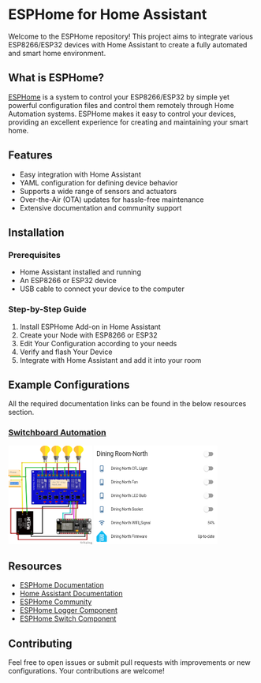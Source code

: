 # ESPHome for Home Assistant

Welcome to the ESPHome repository! This project aims to integrate various ESP8266/ESP32 devices with Home Assistant to create a fully automated and smart home environment.

## What is ESPHome?

[ESPHome](https://esphome.io/) is a system to control your ESP8266/ESP32 by simple yet powerful configuration files and control them remotely through Home Automation systems. ESPHome makes it easy to control your devices, providing an excellent experience for creating and maintaining your smart home.

## Features

- Easy integration with Home Assistant
- YAML configuration for defining device behavior
- Supports a wide range of sensors and actuators
- Over-the-Air (OTA) updates for hassle-free maintenance
- Extensive documentation and community support

## Installation

### Prerequisites

- Home Assistant installed and running
- An ESP8266 or ESP32 device
- USB cable to connect your device to the computer

### Step-by-Step Guide

1. Install ESPHome Add-on in Home Assistant
2. Create your Node with ESP8266 or ESP32
3. Edit Your Configuration according to your needs
4. Verify and flash Your Device
5. Integrate with Home Assistant and add it into your room

## Example Configurations

All the required documentation links can be found in the below resources section.

### [Switchboard Automation](./switchboard.yaml)

<img src="./images/switchboard_bb.png" width="170" height="200" />
<img src="./images/switchboard-dashboard.png" width="250" height="200" />

## Resources

- [ESPHome Documentation](https://esphome.io/)
- [Home Assistant Documentation](https://www.home-assistant.io/docs/)
- [ESPHome Community](https://community.home-assistant.io/c/esphome/)
- [ESPHome Logger Component](https://esphome.io/components/logger.html)
- [ESPHome Switch Component](https://esphome.io/components/switch/index.html)

## Contributing

Feel free to open issues or submit pull requests with improvements or new configurations. Your contributions are welcome!
